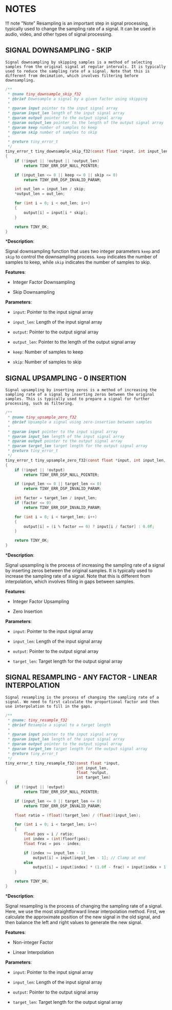 # NOTES

!!! note "Note"
    Resampling is an important step in signal processing, typically used to change the sampling rate of a signal. It can be used in audio, video, and other types of signal processing.

## SIGNAL DOWNSAMPLING - SKIP

    Signal downsampling by skipping samples is a method of selecting samples from the original signal at regular intervals. It is typically used to reduce the sampling rate of a signal. Note that this is different from decimation, which involves filtering before downsampling.

```c
/**
 * @name tiny_downsample_skip_f32
 * @brief Downsample a signal by a given factor using skipping
 *
 * @param input pointer to the input signal array
 * @param input_len length of the input signal array
 * @param output pointer to the output signal array
 * @param output_len pointer to the length of the output signal array
 * @param keep number of samples to keep
 * @param skip number of samples to skip
 *
 * @return tiny_error_t
 */
tiny_error_t tiny_downsample_skip_f32(const float *input, int input_len, float *output, int *output_len, int keep, int skip)
{
    if (!input || !output || !output_len)
        return TINY_ERR_DSP_NULL_POINTER;

    if (input_len <= 0 || keep <= 0 || skip <= 0)
        return TINY_ERR_DSP_INVALID_PARAM;

    int out_len = input_len / skip;
    *output_len = out_len;

    for (int i = 0; i < out_len; i++)
    {
        output[i] = input[i * skip];
    }

    return TINY_OK;
}

```

***Description**:

Signal downsampling function that uses two integer parameters `keep` and `skip` to control the downsampling process. `keep` indicates the number of samples to keep, while `skip` indicates the number of samples to skip.

**Features**:

- Integer Factor Downsampling

- Skip Downsampling

**Parameters**:

- `input`: Pointer to the input signal array

- `input_len`: Length of the input signal array

- `output`: Pointer to the output signal array

- `output_len`: Pointer to the length of the output signal array

- `keep`: Number of samples to keep

- `skip`: Number of samples to skip

## SIGNAL UPSAMPLING - 0 INSERTION

    Signal upsampling by inserting zeros is a method of increasing the sampling rate of a signal by inserting zeros between the original samples. This is typically used to prepare a signal for further processing, such as filtering.

```c
/**
 * @name tiny_upsample_zero_f32
 * @brief Upsample a signal using zero-insertion between samples
 *
 * @param input pointer to the input signal array
 * @param input_len length of the input signal array
 * @param output pointer to the output signal array
 * @param target_len target length for the output signal array
 * @return tiny_error_t
 */
tiny_error_t tiny_upsample_zero_f32(const float *input, int input_len, float *output, int target_len)
{
    if (!input || !output)
        return TINY_ERR_DSP_NULL_POINTER;

    if (input_len <= 0 || target_len <= 0)
        return TINY_ERR_DSP_INVALID_PARAM;

    int factor = target_len / input_len;
    if (factor <= 0)
        return TINY_ERR_DSP_INVALID_PARAM;

    for (int i = 0; i < target_len; i++)
    {
        output[i] = (i % factor == 0) ? input[i / factor] : 0.0f;
    }

    return TINY_OK;
}
```

***Description**:

Signal upsampling is the process of increasing the sampling rate of a signal by inserting zeros between the original samples. It is typically used to increase the sampling rate of a signal. Note that this is different from interpolation, which involves filling in gaps between samples.

**Features**:

- Integer Factor Upsampling

- Zero Insertion

**Parameters**:

- `input`: Pointer to the input signal array

- `input_len`: Length of the input signal array

- `output`: Pointer to the output signal array

- `target_len`: Target length for the output signal array



## SIGNAL RESAMPLING - ANY FACTOR - LINEAR INTERPOLATION

    Signal resampling is the process of changing the sampling rate of a signal. We need to first calculate the proportional factor and then use interpolation to fill in the gaps.


```c
/**
 * @name: tiny_resample_f32
 * @brief Resample a signal to a target length
 *
 * @param input pointer to the input signal array
 * @param input_len length of the input signal array
 * @param output pointer to the output signal array
 * @param target_len target length for the output signal array
 * @return tiny_error_t
 */
tiny_error_t tiny_resample_f32(const float *input,
                               int input_len,
                               float *output,
                               int target_len)
{
    if (!input || !output)
        return TINY_ERR_DSP_NULL_POINTER;

    if (input_len <= 0 || target_len <= 0)
        return TINY_ERR_DSP_INVALID_PARAM;

    float ratio = (float)(target_len) / (float)(input_len);

    for (int i = 0; i < target_len; i++)
    {
        float pos = i / ratio;
        int index = (int)floorf(pos);
        float frac = pos - index;

        if (index >= input_len - 1)
            output[i] = input[input_len - 1]; // Clamp at end
        else
            output[i] = input[index] * (1.0f - frac) + input[index + 1] * frac;
    }

    return TINY_OK;
}

```

***Description**:

Signal resampling is the process of changing the sampling rate of a signal. Here, we use the most straightforward linear interpolation method. First, we calculate the approximate position of the new signal in the old signal, and then balance the left and right values to generate the new signal.

**Features**:

- Non-integer Factor

- Linear Interpolation

**Parameters**:

- `input`: Pointer to the input signal array

- `input_len`: Length of the input signal array

- `output`: Pointer to the output signal array

- `target_len`: Target length for the output signal array



